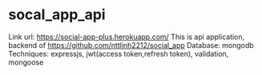 # socal_app_api
Link url: https://social-app-plus.herokuapp.com/
This is api application, backend of https://github.com/nttlinh2212/social_app
Database: mongodb
Techniques: expressjs, jwt(access token,refresh token), validation, mongoose
